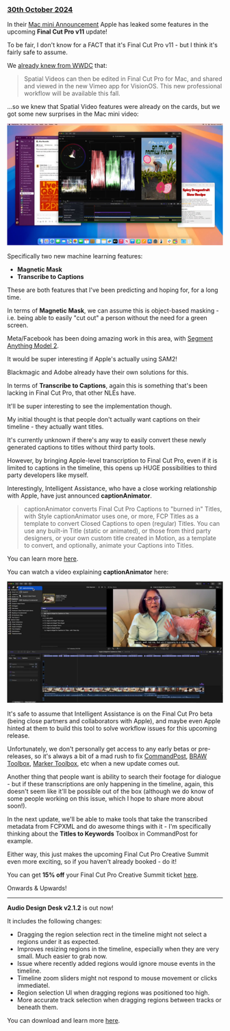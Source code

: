 ### [30th October 2024](/news/20241030)

In their [Mac mini Announcement](https://www.youtube.com/watch?v=TtFm9n3NVzE) Apple has leaked some features in the upcoming **Final Cut Pro v11** update!

To be fair, I don't know for a FACT that it's Final Cut Pro v11 - but I think it's fairly safe to assume.

We [already knew from WWDC](/news/20240611/) that:

> Spatial Videos can then be edited in Final Cut Pro for Mac, and shared and viewed in the new Vimeo app for VisionOS. This new professional workflow will be available this fall.

...so we knew that Spatial Video features were already on the cards, but we got some new surprises in the Mac mini video:

![](/static/mac-mini-annoucement.jpg)

Specifically two new machine learning features:

- **Magnetic Mask**
- **Transcribe to Captions**

These are both features that I've been predicting and hoping for, for a long time.

In terms of **Magnetic Mask**, we can assume this is object-based masking - i.e. being able to easily "cut out" a person without the need for a green screen.

Meta/Facebook has been doing amazing work in this area, with [Segment Anything Model 2](https://ai.meta.com/blog/segment-anything-2/).

It would be super interesting if Apple's actually using SAM2!

Blackmagic and Adobe already have their own solutions for this.

In terms of **Transcribe to Captions**, again this is something that's been lacking in Final Cut Pro, that other NLEs have.

It'll be super interesting to see the implementation though.

My initial thought is that people don't actually want captions on their timeline - they actually want titles.

It's currently unknown if there's any way to easily convert these newly generated captions to titles without third party tools.

However, by bringing Apple-level transcription to Final Cut Pro, even if it is limited to captions in the timeline, this opens up HUGE possibilities to third party developers like myself.

Interestingly, Intelligent Assistance, who have a close working relationship with Apple, have just announced **captionAnimator**.

> captionAnimator converts Final Cut Pro Captions to "burned in" Titles, with Style
> captionAnimator uses one, or more, FCP Titles as a template to convert Closed Captions to open (regular) Titles.
> You can use any built-in Title (static or animated), or those from third party designers, or your own custom title created in Motion, as a template to convert, and optionally, animate your Captions into Titles.

You can learn more [here](https://www.intelligentassistance.com/captionanimator/).

You can watch a video explaining **captionAnimator** here:

[![](/static/captionanimator-youtube.jpg)](https://youtube.com/watch?v=psrjMefxgUM)

It's safe to assume that Intelligent Assistance is on the Final Cut Pro beta (being close partners and collaborators with Apple), and maybe even Apple hinted at them to build this tool to solve workflow issues for this upcoming release.

Unfortunately, we don't personally get access to any early betas or pre-releases, so it's always a bit of a mad rush to fix [CommandPost](https://commandpost.io), [BRAW Toolbox](https://brawtoolbox.io), [Marker Toolbox](https://markertoolbox.io), etc when a new update comes out.

Another thing that people want is ability to search their footage for dialogue - but if these transcriptions are only happening in the timeline, again, this doesn't seem like it'll be possible out of the box (although we do know of some people working on this issue, which I hope to share more about soon!).

In the next update, we'll be able to make tools that take the transcribed metadata from FCPXML and do awesome things with it - I'm specifically thinking about the **Titles to Keywords** Toolbox in CommandPost for example.

Either way, this just makes the upcoming Final Cut Pro Creative Summit even more exciting, so if you haven't already booked - do it!

You can get **15% off** your Final Cut Pro Creative Summit ticket [here](/fcp-creative-summit/).

Onwards & Upwards!

---

**Audio Design Desk v2.1.2** is out now!

It includes the following changes:

- Dragging the region selection rect in the timeline might not select a regions under it as expected.
- Improves resizing regions in the timeline, especially when they are very small. Much easier to grab now.
- Issue where recently added regions would ignore mouse events in the timeline.
- Timeline zoom sliders might not respond to mouse movement or clicks immediatel.
- Region selection UI when dragging regions was positioned too high.
- More accurate track selection when dragging regions between tracks or beneath them.

You can download and learn more [here](https://add.app).